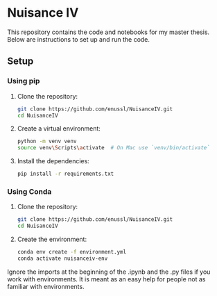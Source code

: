 # Nuisance IV

This repository contains the code and notebooks for my master thesis. 
Below are instructions to set up and run the code.

## Setup

### Using pip

1. Clone the repository:
    ```sh
    git clone https://github.com/enussl/NuisanceIV.git
    cd NuisanceIV
    ```

2. Create a virtual environment:
    ```sh
    python -m venv venv
    source venv\Scripts\activate  # On Mac use `venv/bin/activate`
    ```

3. Install the dependencies:
    ```sh
    pip install -r requirements.txt
    ```

### Using Conda

1. Clone the repository:
    ```sh
    git clone https://github.com/enussl/NuisanceIV.git
    cd NuisanceIV
    ```

2. Create the environment:
    ```sh
    conda env create -f environment.yml
    conda activate nuisanceiv-env
    ```
    
Ignore the imports at the beginning of the .ipynb and the .py files if you work with environments. It is meant as an easy help for people not as familiar with environments.
